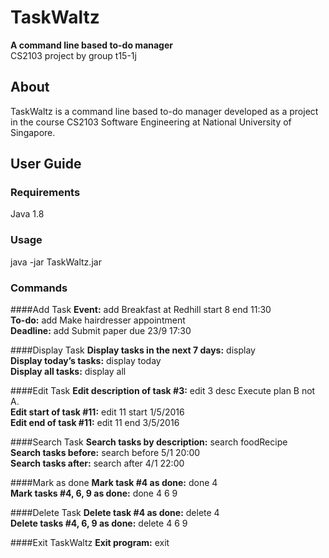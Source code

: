 # TaskWaltz
**A command line based to-do manager**  
CS2103 project by group t15-1j

## About
TaskWaltz is a command line based to-do manager developed as a project in the course CS2103 Software Engineering at National University of Singapore.

## User Guide

### Requirements
Java 1.8

### Usage
java -jar TaskWaltz.jar

### Commands

####Add Task
**Event:** add Breakfast at Redhill start 8 end 11:30  
**To-do:** add Make hairdresser appointment  
**Deadline:** add Submit paper due 23/9 17:30

####Display Task
**Display tasks in the next 7 days:** display  
**Display today’s tasks:** display today  
**Display all tasks:** display all

####Edit Task
**Edit description of task #3:** edit 3 desc Execute plan B not A.  
**Edit start of task #11:** edit 11 start 1/5/2016  
**Edit end of task #11:** edit 11 end 3/5/2016

####Search Task
**Search tasks by description:** search foodRecipe  
**Search tasks before:** search before 5/1 20:00  
**Search tasks after:** search after 4/1 22:00

####Mark as done
**Mark task #4 as done:** done 4  
**Mark tasks #4, 6, 9 as done:** done 4 6 9

####Delete Task
**Delete task #4 as done:** delete 4  
**Delete tasks #4, 6, 9 as done:** delete 4 6 9

####Exit TaskWaltz
**Exit program:** exit

